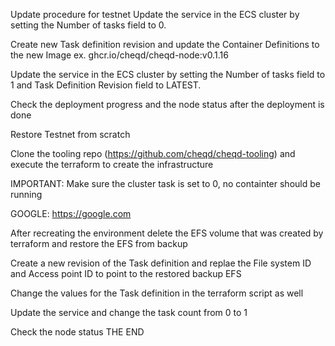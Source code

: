 Update procedure for testnet
Update the service in the ECS cluster by setting the Number of tasks field to 0.

Create new Task definition revision and update the Container Definitions to the new Image ex. ghcr.io/cheqd/cheqd-node:v0.1.16

Update the service in the ECS cluster by setting the Number of tasks field to 1 and Task Definition Revision field to LATEST.

Check the deployment progress and the node status after the deployment is done

Restore Testnet from scratch
<!-- markdown-link-check-disable -->
Clone the tooling repo (https://github.com/cheqd/cheqd-tooling) and execute the terraform to create the infrastructure
<!-- markdown-link-check-enable -->
IMPORTANT: Make sure the cluster task is set to 0, no containter should be running

GOOGLE: https://google.com

After recreating the environment delete the EFS volume that was created by terraform and restore the EFS from backup

Create a new revision of the Task definition and replae the File system ID and Access point ID to point to the restored backup EFS

Change the values for the Task definition in the terraform script as well

Update the service and change the task count from 0 to 1

Check the node status THE END